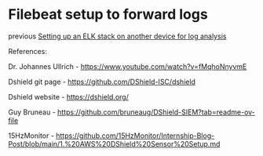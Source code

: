 # Filebeat setup to forward logs



previous [Setting up an ELK stack on another device for log analysis](https://github.com/SomeTech01/Dshield-Honeypot-AWS-setup/blob/main/ELK%20stack%20-%20local.md)



References:

Dr. Johannes Ullrich - https://www.youtube.com/watch?v=fMqhoNnyvmE

Dshield git page - https://github.com/DShield-ISC/dshield

Dshield website - https://dshield.org/

Guy Bruneau - https://github.com/bruneaug/DShield-SIEM?tab=readme-ov-file

15HzMonitor - https://github.com/15HzMonitor/Internship-Blog-Post/blob/main/1.%20AWS%20DShield%20Sensor%20Setup.md